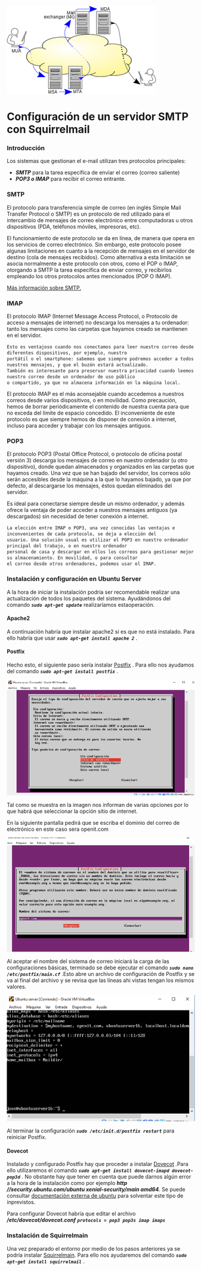 ![](imagenes/logo.png)

# Configuración de un servidor SMTP con Squirrelmail

### Introducción
Los sistemas que gestionan el e-mail utilizan tres protocolos principales:

* ***SMTP*** para la tarea específica de enviar el correo (correo saliente)
* ***POP3 o IMAP*** para recibir el correo entrante.



### SMTP

El protocolo para transferencia simple de correo (en inglés Simple Mail Transfer Protocol o SMTP) es un protocolo de red
utilizado para el intercambio de mensajes de correo electrónico entre computadoras u otros dispositivos (PDA, teléfonos 
móviles, impresoras, etc). 

El funcionamiento de este protocolo se da en línea, de manera que opera en los servicios de correo electrónico. 
Sin embargo, este protocolo posee algunas limitaciones en cuanto a la recepción de mensajes en el servidor de destino 
(cola de mensajes recibidos). Como alternativa a esta limitación se asocia normalmente a este protocolo con otros, como 
el POP o IMAP, otorgando a SMTP la tarea específica de enviar correo, y recibirlos empleando los otros protocolos antes 
mencionados (POP O IMAP). 

[Más información sobre SMTP.](https://es.wikipedia.org/wiki/Protocolo_para_transferencia_simple_de_correo)
 
### IMAP

El protocolo IMAP (Internet Message Access Protocol, o Protocolo de acceso a mensajes de internet) no descarga los 
mensajes a tu ordenador: tanto los mensajes como las carpetas que hayamos creado se mantienen en el servidor.
    
    Esto es ventajoso cuando nos conectamos para leer nuestro correo desde diferentes dispositivos, por ejemplo, nuestro
    portátil o el smartphone: sabemos que siempre podremos acceder a todos nuestros mensajes, y que el buzón estará actualizado.
    También es interesante para preservar nuestra privacidad cuando leemos nuestro correo desde un ordenador de uso público 
    o compartido, ya que no almacena información en la máquina local.

El protocolo IMAP es el más aconsejable cuando accedemos a nuestros correos desde varios dispositivos, o en movilidad.
Como precaución, hemos de borrar periódicamente el contenido de nuestra cuenta para que no exceda del límite de espacio 
concedido. El inconveniente de este protocolo es que siempre hemos de disponer de conexión a internet, incluso para 
acceder y trabajar con los mensajes antiguos.

### POP3

El protocolo POP3 (Postal Office Protocol, o protocolo de oficina postal versión 3) descarga los mensajes de correo en 
nuestro ordenador (u otro dispositivo), donde quedan almacenados y organizados en las carpetas que hayamos creado. 
Una vez que se han bajado del servidor, los correos sólo serán accesibles desde la máquina a la que lo hayamos bajado, 
ya que por defecto, al descargarse los mensajes, éstos quedan eliminados del servidor.

Es ideal para conectarse siempre desde un mismo ordenador, y además ofrece la ventaja de poder acceder a nuestros mensajes 
antiguos (ya descargados) sin necesidad de tener conexión a internet.

    La elección entre IMAP o POP3, una vez conocidas las ventajas e inconvenientes de cada protocolo, se deja a elección del 
    usuario. Una solución usual es utilizar el POP3 en nuestro ordenador principal del trabajo, o en nuestro ordenador 
    personal de casa y descargar en ellos los correos para gestionar mejor su almacenamiento. En movilidad, o para consultar 
    el correo desde otros ordenadores, podemos usar el IMAP.

### Instalación y configuración en Ubuntu Server

A la hora de iniciar la instalación podría ser recomendable realizar una actualización de todos los paquetes del sistema.
Ayudándonos del comando ***`sudo apt-get update`*** realizaríamos estaoperación.

#### Apache2
A continuación habría que instalar apache2 si es que no está instalado. Para ello habría que usar ***`sudo apt-get install apache 2`*** .

#### Postfix

Hecho esto, el siguiente paso sería instalar [Postfix](https://es.wikipedia.org/wiki/Postfix) .
Para ello nos ayudamos del comando ***`sudo apt-get install postfix`*** .

![](imagenes/postfix.PNG)

Tal como se muestra en la imagen nos informan de varias opciones por lo que habrá que seleccionar la opción sitio de internet.

En la siguiente pantalla pedirá que se escriba el dominio del correo de electrónico en este caso sera openit.com

![](imagenes/postfix2.PNG)

Al aceptar el nombre del sistema de correo iniciará la carga de las configuraciones básicas, terminado se debe ejecutar
el comando ***`sudo nano /etc/postfix/main.cf`*** .Esto abre un archivo de configuración de Postfix y se va al final 
del archivo y se revisa que las líneas ahi vistas tengan los mismos valores.

![](imagenes/postfix3.PNG)

Al terminar la configuración ***`sudo /etc/init.d/postfix restart`*** para reiniciar Postfix.

#### Dovecot

Instalado y configurado Postfix hay que proceder a instalar [Dovecot](https://www.dovecot.org/) .Para ello utilizaremos 
el comando ***`sudo apt-get install dovecot-imapd dovecot-pop3d`*** . No obstante hay que tener en cuenta que puede darnos algún error a la hora
de la instalación como por ejemplo ***http //security.ubuntu.com/ubuntu xenial-security/main amd64***. Se puede consultar
[documentaciòn externa de ubuntu](https://ubuntuforums.org/showthread.php?t=2377056) para solventar este tipo de inprevistos.

Para configurar Dovecot habría que editar el archivo ***/etc/dovecot/dovecot.conf*** ***`protocols = pop3 pop3s imap imaps`***


### Instalación de Squirrelmain

Una vez preparado el entorno por medio de los pasos anteriores ya se podría instalar [Squirrelmain](http://squirrelmail.org/).
Para ello nos ayudaremos del comando ***`sudo apt-get install squirrelmail`*** .

